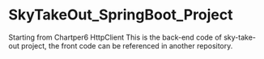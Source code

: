 # SkyTakeOut_SpringBoot_Project
Starting from Chartper6 HttpClient
This is the back-end code of sky-take-out project, the front code can be referenced in another repository.

